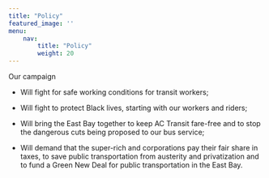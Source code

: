 ```yaml
---
title: "Policy"
featured_image: ''
menu:
    nav:
        title: "Policy"
        weight: 20
---
```


Our campaign

* Will fight for safe working conditions for transit workers;

* Will fight to protect Black lives, starting with our workers and riders;

* Will bring the East Bay together to keep AC Transit fare-free and to stop the
  dangerous cuts being proposed to our bus service;

* Will demand that the super-rich and corporations pay their fair share in
  taxes, to save public transportation from austerity and privatization and to
  fund a Green New Deal for public transportation in the East Bay.




